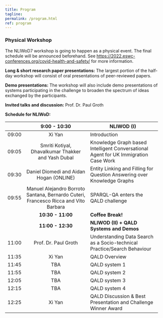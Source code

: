 ```yaml
---
title: Program
tagline: 
permalink: /program.html
ref: program
---
```


### Physical Workshop

The NLIWoD7 workshop is going to happen as a physical event. The final schedule will be announced beforehand. See https://2022.eswc-conferences.org/covid-health-and-safety/ for more information.

**Long & short research paper presentations:**
The largest portion of the half-day workshop will consist of oral presentations of peer-reviewed papers. 

**Demo presentations:** The workshop will also include demo presentations of systems participating in the challenge to broaden the spectrum of ideas exchanged by the participants. 

**Invited talks and discussion:** Prof. Dr. Paul Groth

**Schedule for NLIWoD:**

|        |                                   **9:00 - 10:30**                                  | **NLIWOD (I)**                                                                      |
|--------|:-----------------------------------------------------------------------------------:|-------------------------------------------------------------------------------------|
| 09:00  |                                        Xi Yan                                       | Introduction                                                                        |
| 09:05  |                  Smriti Kotiyal, Dhavalkumar Thakker and Yash Dubal                 | Knowledge Graph based Intelligent Conversational Agent for UK Immigration Case Work |
| 09:30  |                       Daniel Diomedi and Aidan Hogan (ONLINE)                       | Entity Linking and Filling for Question Answering over Knowledge Graphs             |
| 09:55  | Manuel Alejandro Borroto Santana, Bernardo Cuteri, Francesco Ricca and Vito Barbara | SPARQL-QA enters the QALD challenge                                                 |
|        |                                  **10:30 - 11:00**                                  | **Coffee Break!**                                                                   |
|        |                                  **11:00 - 12:30**                                  | **NLIWOD (II) + QALD Systems and Demos**                                            |
| 11:00  |                                 Prof. Dr. Paul Groth                                | Understanding Data Search as a Socio-technical Practice/Search Behaviour            |
| 11:35  |                                        Xi Yan                                       | QALD Overview                                                                       |
| 11:45  |                                         TBA                                         | QALD system 1                                                                       |
| 11:55  |                                         TBA                                         | QALD system 2                                                                       |
| 12:05  |                                         TBA                                         | QALD system 3                                                                       |
| 12:15  |                                         TBA                                         | QALD system 4                                                                       |
| 12:25  |                          Xi Yan                                                            | QALD Discussion & Best Presentation and Challenge Winner Award                      |
